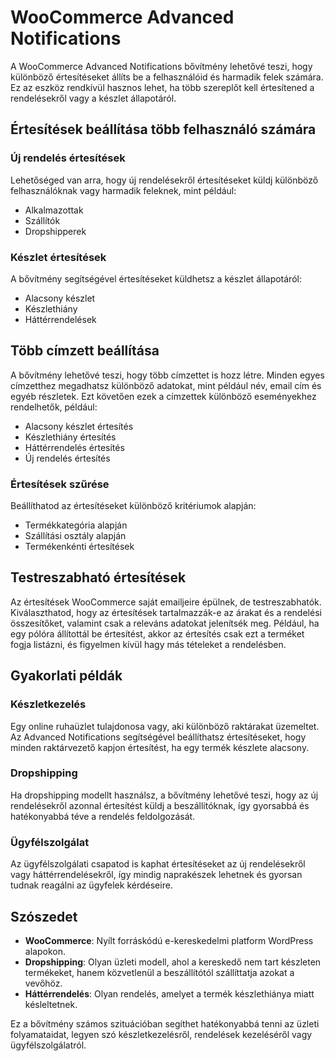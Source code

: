 # WooCommerce Advanced Notifications

A WooCommerce Advanced Notifications bővítmény lehetővé teszi, hogy különböző értesítéseket állíts be a felhasználóid és harmadik felek számára. Ez az eszköz rendkívül hasznos lehet, ha több szereplőt kell értesítened a rendelésekről vagy a készlet állapotáról.

## Értesítések beállítása több felhasználó számára

### Új rendelés értesítések
Lehetőséged van arra, hogy új rendelésekről értesítéseket küldj különböző felhasználóknak vagy harmadik feleknek, mint például:
- Alkalmazottak
- Szállítók
- Dropshipperek

### Készlet értesítések
A bővítmény segítségével értesítéseket küldhetsz a készlet állapotáról:
- Alacsony készlet
- Készlethiány
- Háttérrendelések

## Több címzett beállítása

A bővítmény lehetővé teszi, hogy több címzettet is hozz létre. Minden egyes címzetthez megadhatsz különböző adatokat, mint például név, email cím és egyéb részletek. Ezt követően ezek a címzettek különböző eseményekhez rendelhetők, például:
- Alacsony készlet értesítés
- Készlethiány értesítés
- Háttérrendelés értesítés
- Új rendelés értesítés

### Értesítések szűrése

Beállíthatod az értesítéseket különböző kritériumok alapján:
- Termékkategória alapján
- Szállítási osztály alapján
- Termékenkénti értesítések

## Testreszabható értesítések

Az értesítések WooCommerce saját emailjeire épülnek, de testreszabhatók. Kiválaszthatod, hogy az értesítések tartalmazzák-e az árakat és a rendelési összesítőket, valamint csak a releváns adatokat jelenítsék meg. Például, ha egy pólóra állítottál be értesítést, akkor az értesítés csak ezt a terméket fogja listázni, és figyelmen kívül hagy más tételeket a rendelésben.

## Gyakorlati példák

### Készletkezelés
Egy online ruhaüzlet tulajdonosa vagy, aki különböző raktárakat üzemeltet. Az Advanced Notifications segítségével beállíthatsz értesítéseket, hogy minden raktárvezető kapjon értesítést, ha egy termék készlete alacsony.

### Dropshipping
Ha dropshipping modellt használsz, a bővítmény lehetővé teszi, hogy az új rendelésekről azonnal értesítést küldj a beszállítóknak, így gyorsabbá és hatékonyabbá téve a rendelés feldolgozását.

### Ügyfélszolgálat
Az ügyfélszolgálati csapatod is kaphat értesítéseket az új rendelésekről vagy háttérrendelésekről, így mindig naprakészek lehetnek és gyorsan tudnak reagálni az ügyfelek kérdéseire.

## Szószedet

- **WooCommerce**: Nyílt forráskódú e-kereskedelmi platform WordPress alapokon.
- **Dropshipping**: Olyan üzleti modell, ahol a kereskedő nem tart készleten termékeket, hanem közvetlenül a beszállítótól szállíttatja azokat a vevőhöz.
- **Háttérrendelés**: Olyan rendelés, amelyet a termék készlethiánya miatt késleltetnek.

Ez a bővítmény számos szituációban segíthet hatékonyabbá tenni az üzleti folyamataidat, legyen szó készletkezelésről, rendelések kezeléséről vagy ügyfélszolgálatról.